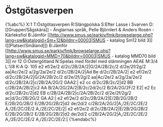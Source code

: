 # Östgötasverpen

{%abc%}
X:1
T:Östgötasverpen
R:Slängpolska
S:Efter Lasse i Svarven
D:[[Grupper/Sågskära]] - Änglarnas språk, Pelle Björnlert & Anders Rosén - Kärleksfiol
B:Jämför [[http://www.smus.se/earkiv/fmk/browselarge.php?lang=sw&katalogid=Sm+12&bildnr=00003|SMUS - katalog Sm12 bild 3]] ([[Platser/Småland]])
B:Jämför [[http://www.smus.se/earkiv/fmk/browselarge.php?lang=sw&katalogid=MMD+70&bildnr=00003|SMUS - katalog MMD70 bild 3]] nr 12
O:Östergötland
N:Spelas med fördel med stämningen AEAE
M:3/4
L:1/8
K:A
Q: 105
e2 ef/2e/2 d/2c/2B/2A/2|G/2A/2B/2c/2 d/2e/2f/2g/2 aa|Ac/2e/2 a/2g/2a/2e/2 d/2c/2B/2A/2|Ad Be d/2c/2B/2A/2|
e2 ef/2e/2 d/2c/2B/2A/2|G/2A/2B/2c/2 d/2e/2f/2g/2 aa|Ac/2e/2 a/2g/2a/2e/2 d/2c/2B/2A/2|c/2B/2A/2G/2 GAA2:|
e2 cc d/2c/2B/2c/2|d2 BB c/2B/2A/2B/2|c2 AA B/2A/2G/2A/2|B/2c/2d/2c/2 B/2A/2G/2F/2 E2|
e2 Ec d/2c/2B/2c/2|d2 EB c/2B/2A/2B/2|c/2A/2B/2c/2 d/2e/2f/2g/2 ac|d/2c/2B/2G/2 GA A2:|
e2 ef/2e/2 d/2c/2B/2A/2|E/2B/2G/2B/2 E/2B/2G/2B/2 E/2B/2G/2B/2|d2 de/2d/2 c/2B/2A/2G/2|A,/2E/2C/2E/2 A,/2E/2C/2E/2 A,/2E/2C/2E/2|
e2 ef/2e/2 d/2c/2B/2A/2|E/2B/2G/2B/2 E/2B/2G/2B/2 E/2B/2G/2B/2|d2 de/2d/2 c/2B/2A/2G/2|A,/2E/2C/2E/2 A,/2E/2C/2E/2 A,/2E/2C/2E/2:|
{%endabc%}

